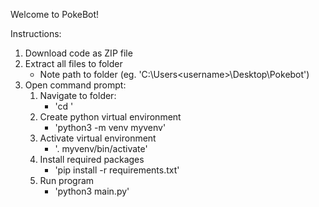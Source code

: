 Welcome to PokeBot!

Instructions:
  1. Download code as ZIP file
  2. Extract all files to folder
       - Note path to folder (eg. 'C:\Users\<username>\Desktop\Pokebot\')
  3. Open command prompt:
      1. Navigate to folder:
          - 'cd <path-to-folder>'
      2. Create python virtual environment
          - 'python3 -m venv myvenv'
      3. Activate virtual environment
          - '. myvenv/bin/activate'
      4. Install required packages
          - 'pip install -r requirements.txt'
      5. Run program
          - 'python3 main.py'
